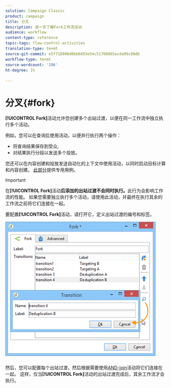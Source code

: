 ```yaml
---
solution: Campaign Classic
product: campaign
title: 分叉
description: 进一步了解Fork工作流活动
audience: workflow
content-type: reference
topic-tags: flow-control-activities
translation-type: tm+mt
source-git-commit: e5f718908d0bb6893e54c51700865ecda09c80db
workflow-type: tm+mt
source-wordcount: '196'
ht-degree: 1%

---
```



# 分叉{#fork}

**[!UICONTROL Fork]**&#x200B;活动允许您创建多个出站过渡，以便在同一工作流中独立执行多个活动。

例如，您可以在查询后使用活动，以便并行执行两个操作：

* 将查询结果保存到受众,
* 对结果执行分段以发送多个投放。

您还可以在内容创建和投放发送自动化的上下文中使用活动，以同时启动目标计算和内容创建。 [此部分](../../delivery/using/automating-via-workflows.md#creating-the-delivery-and-its-content)提供专用用例。

>[!IMPORTANT]
>
>在&#x200B;**[!UICONTROL Fork]**&#x200B;活动&#x200B;**后添加的出站过渡不会同时执行。**&#x200B;此行为会影响工作流的性能。 如果您需要独立执行多个活动，请使用此活动，并最终在执行其余的工作流之前将它们连接在一起。

要配置&#x200B;**[!UICONTROL Fork]**&#x200B;活动，请打开它，定义出站过渡的编号和标签。

![](assets/s_user_segmentation_fork.png)

然后，您可以配置每个出站过渡，然后根据需要使用[AND-join](../../workflow/using/and-join.md)活动将它们连接在一起。 这样，仅当&#x200B;**[!UICONTROL Fork]**&#x200B;活动的出站过渡完成后，其余工作流才会执行。
